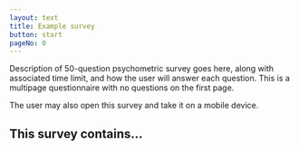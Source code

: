 ```yaml
---
layout: text
title: Example survey
button: start
pageNo: 0
---
```

Description of 50-question psychometric survey goes here, along with associated time limit, and how the user will answer each question.
This is a multipage questionnaire with no questions on the first page.

The user may also open this survey and take it on a mobile device. 

## This survey contains...

<link rel="stylesheet" type="text/css" href="https://cdn.jsdelivr.net/npm/pygments-rouge-css@0.1.0/github.min.css">
